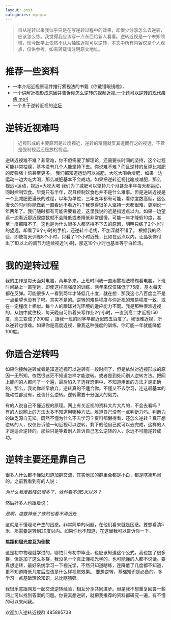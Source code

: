 ```yaml
---
layout: post
categories: myopia
---
```


>自从逆转以来我似乎只是在写逆转过程中的效果，却很少分享怎么去逆转，应该怎么练。我觉得我应该写一点东西给新人看看。逆转近视是一个未知领域，现今医学上依然不认为轴性近视可以逆转，本文中所有内容仅是个人观点，仅供参考。如需转载请注明原文地址。

# 推荐一些资料

- 一本介绍近视原理并推行雾视法的书籍《你戴错眼镜啦》，
- 一个讲解近视形成原因并告诉你怎么逆转的视频[近视,一个还可以逆转的现代疾病.mp4](https://www.bilibili.com/video/av9708688/)
- 一个关于逆转近视的[论坛](http://forum.gettingstronger.org/index.php/topic,8.msg2850/topicseen.html#msg2850)

# 逆转近视难吗

>近视形成的主要原因是过度视近，逆转的精髓就反其道而行之的视远，不管是强制视远还是放松视远。

逆转近视难不难？非常难，你不但需要了解理论，还需要长时间的坚持，这个过程可能非常枯燥，基本没有几个人能坚持下去。你说难不难？而且逆转的反弹比减肥的反弹强十倍甚至更多。
我们都知道运动可以减肥，大吃大喝会增肥，如果一边运动一边大吃大喝，那么减肥基本不会成功。如果把逆转近视比喻成减肥，那么
视远=运动，视近=大吃大喝
我们为了减肥可以坚持几个月甚至半年每天都运动，同时控制饮食。毕竟只有半年，况且控制饮食也并不是什么难事。但是逆转近视是一个比减肥更漫长的过程，以年为单位，三年五年都有可能，看你度数高低，这么漫长的时间你能做到一直看远不看近吗？我觉得很多人坚持一天都很难，更别说一年两年了。我们随时都有可能需要看近，这里我说的近是指远点以内。如果一边望远一边看近那近视度数就不会降低或者降低非常缓慢，可能一年才降低10度，甚至一度都降不了。这也是为什么很多人都坚持不下去的原因，明明只练了2个小时的望远，却看了6个小时的手机，还逆转个毛线，不加深就不错了。
根据我的经验，即使每天训练8个小时，只看了1个小时近处，比如在远点以内，让晶状体付出了1D以上的调节力连续视近1小时，那这10个小时也基本等于白忙活。

# 我的逆转过程

我的工作是每天面对电脑，两年多来，上班时间我一直用雾视法模糊看电脑，下班时间路上一直望远，即使这样高强度的训练，两年来仅仅降低了75度，基本每天都在反弹。可能很多人一看到两年才降低几十度，就在想：那我这七八百度岂不是一点希望也没有了吗。其实不是的。逆转的难易程度与你近视的难易程度一致，或在一定程度上相似。每个人的眼球对光环境的适应能力不同。我是那种很难近视的，从初中就住校，每天晚自习趴着头写作业2个小时，一直到高二才近视150度，高三变成了200度 ，跟我一班的同学早都近似四五百度了。我很难近视，所以逆转也很难。如果你是高度近视，像我这种强度的训练，你可能一年就能降低100度。

# 你适合逆转吗

如果你接触逆转或者是知道近视可以逆转有一段时间了，但是依然对近视形成的原因一无所知，依然很迷茫不知道怎样才能逆转。或者是到处问别人逆转方法。把网上能问的人都问了一个遍，最后陷入了选择恐惧中，不知道用谁的方法才是正确的。那么，我劝你趁早放弃，逆转真的不适合你。不懂又不去学习，连这最基本的能动性都没有，还谈什么逆转。逆转需要十分强大的毅力。

有的人说自己不懂近视的原理。网上有关近视的资料大片大片的，不会去看吗？
有的人说网上的方法太多不知道用哪种方法。难道自己没有一点判断力吗。判断力的缺乏源自无知。既然不懂为什么不去学习？资料都懒得看，还怎么逆转？真正想逆转的人，仅仅告诉他一句近视可以逆转，剩下的他自己就可以去完成，这样的人才是适合逆转的。那些只是等着别人告诉自己怎么逆转的人，永远不可能逆转成功。

# 逆转主要还是靠自己

很多人什么都不懂就知道加群交流，其实他加的群里全都是小白，都是瞎凑热闹的。之前我看到有的人说：

*为什么我度数降低很多了，依然看不清5米以外？*

然后好多人也跟着说：

*是啊，度数降低了依然也看不清远处*

这就是不懂理论产生的困惑。非常简单的问题，在他们看来就是困惑。要想看清5米，那需要逆转到20度以内。如果你也不知道，在这里我可以告诉你一下，

**焦距和屈光度互为倒数**

这是初中物理就学过的，哪怕只有初中毕业，也应该知道这个公式。我也加了很多群，但是加了这么多群，我没见一个真正懂视光学的，也可能懂的人都不说话。要真想逆转，最好系统学习一下视光学，不然只知道瞎练，连降低了几度都不知道，更不知道降低几度后应该是什么样视觉效果。
要想逆转，基础知识是必备的。多学习一点基础理论知识，总比瞎猜强。

我很乐意跟网友一起交流逆转经验，相互分享共同进步。但是我不想重复回答一些网上可以找到答案的问题。你要真想逆转，就把我推荐的资料都研究一遍，有不懂的可以来问我。

欢迎加入逆转近视群 485895738



